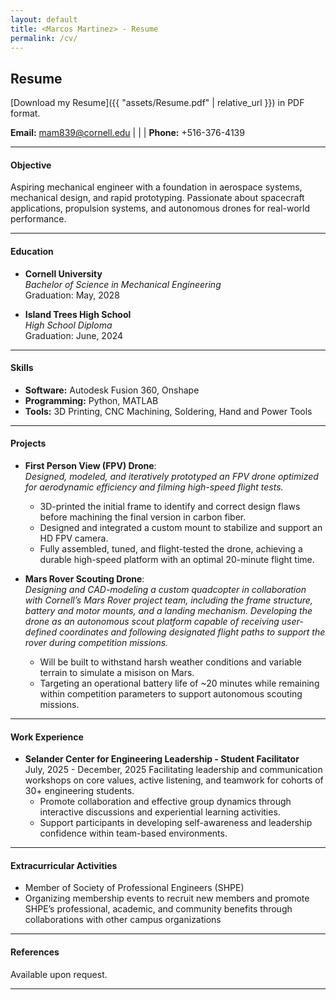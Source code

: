 ```yaml
---
layout: default
title: <Marcos Martinez> - Resume
permalink: /cv/
---
```

## Resume

[Download my Resume]({{ "assets/Resume.pdf" | relative_url }}) in PDF format.


**Email:** [mam839@cornell.edu](mailto:netID@cornell.edu) | | | **Phone:** +516-376-4139

---

#### Objective
Aspiring mechanical engineer with a foundation in aerospace systems, mechanical design, and rapid prototyping. Passionate about spacecraft applications, propulsion systems, and autonomous drones for real-world performance.

---

#### Education
- **Cornell University**  
  *Bachelor of Science in Mechanical Engineering*  
   Graduation: May, 2028

- **Island Trees High School**  
  *High School Diploma*  
  Graduation: June, 2024 

---

#### Skills
- **Software:** Autodesk Fusion 360, Onshape
- **Programming:** Python, MATLAB  
- **Tools:** 3D Printing, CNC Machining, Soldering, Hand and Power Tools

---

#### Projects
- **First Person View (FPV) Drone**:  
  *Designed, modeled, and iteratively prototyped an FPV drone optimized for aerodynamic efficiency and filming high-speed flight tests.* 
 
  - 3D-printed the initial frame to identify and correct design flaws before machining the final version in carbon fiber.
  - Designed and integrated a custom mount to stabilize and support an HD FPV camera.
  - Fully assembled, tuned, and flight-tested the drone, achieving a durable high-speed platform with an optimal 20-minute flight time. 
  
- **Mars Rover Scouting Drone**:  
  *Designing and CAD-modeling a custom quadcopter in collaboration with Cornell’s Mars Rover project team, including the frame structure, battery and motor mounts, and a landing mechanism. Developing the drone as an autonomous scout platform capable of receiving user-defined coordinates and following designated flight paths to support the rover during competition missions.*  

  - Will be built to withstand harsh weather conditions and variable terrain to simulate a misison on Mars.
  - Targeting an operational battery life of ~20 minutes while remaining within competition parameters to support autonomous scouting missions.

---

#### Work Experience
- **Selander Center for Engineering Leadership - Student Facilitator**  
  July, 2025 - December, 2025 
  Facilitating leadership and communication workshops on core values, active listening, and teamwork for cohorts of 30+ engineering students.
  - Promote collaboration and effective group dynamics through interactive discussions and experiential learning activities.
  - Support participants in developing self-awareness and leadership confidence within team-based environments.

---

#### Extracurricular Activities
- Member of Society of Professional Engineers (SHPE)
- Organizing membership events to recruit new members and promote SHPE’s professional, academic, and community benefits through collaborations with other campus organizations 

---

#### References
Available upon request.

---
